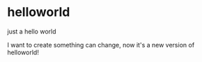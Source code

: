 # helloworld
just a hello world

I want to create something can change, now it's a new version of helloworld!
